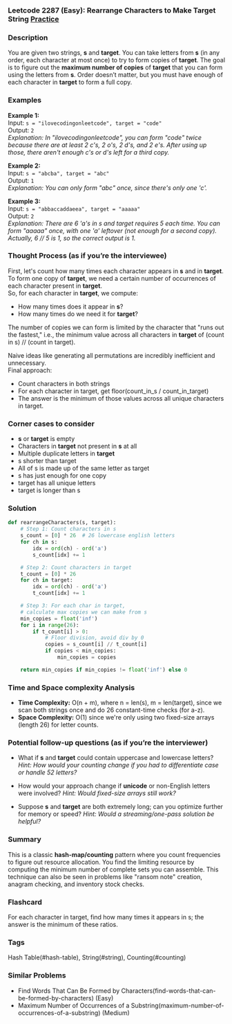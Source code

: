 ### Leetcode 2287 (Easy): Rearrange Characters to Make Target String [Practice](https://leetcode.com/problems/rearrange-characters-to-make-target-string)

### Description  
You are given two strings, **s** and **target**. You can take letters from **s** (in any order, each character at most once) to try to form copies of **target**. The goal is to figure out the **maximum number of copies** of **target** that you can form using the letters from **s**. Order doesn’t matter, but you must have enough of each character in **target** to form a full copy.

### Examples  

**Example 1:**  
Input: `s = "ilovecodingonleetcode", target = "code"`  
Output: `2`  
*Explanation: In "ilovecodingonleetcode", you can form "code" twice because there are at least 2 c's, 2 o's, 2 d's, and 2 e's. After using up those, there aren't enough c's or d's left for a third copy.*

**Example 2:**  
Input: `s = "abcba", target = "abc"`  
Output: `1`  
*Explanation: You can only form "abc" once, since there's only one 'c'.*

**Example 3:**  
Input: `s = "abbaccaddaeea", target = "aaaaa"`  
Output: `2`  
*Explanation: There are 6 'a's in s and target requires 5 each time. You can form "aaaaa" once, with one 'a' leftover (not enough for a second copy). Actually, 6 // 5 is 1, so the correct output is 1.*

### Thought Process (as if you’re the interviewee)  
First, let's count how many times each character appears in **s** and in **target**.  
To form one copy of **target**, we need a certain number of occurrences of each character present in **target**.  
So, for each character in **target**, we compute:  
- How many times does it appear in **s**?
- How many times do we need it for **target**?

The number of copies we can form is limited by the character that "runs out the fastest," i.e., the minimum value across all characters in **target** of (count in s) // (count in target).

Naive ideas like generating all permutations are incredibly inefficient and unnecessary.  
Final approach:  
- Count characters in both strings
- For each character in target, get floor(count_in_s / count_in_target)
- The answer is the minimum of those values across all unique characters in target.

### Corner cases to consider  
- **s** or **target** is empty  
- Characters in **target** not present in **s** at all  
- Multiple duplicate letters in **target**  
- s shorter than target  
- All of s is made up of the same letter as target  
- s has just enough for one copy  
- target has all unique letters  
- target is longer than s  

### Solution

```python
def rearrangeCharacters(s, target):
    # Step 1: Count characters in s
    s_count = [0] * 26  # 26 lowercase english letters
    for ch in s:
        idx = ord(ch) - ord('a')
        s_count[idx] += 1

    # Step 2: Count characters in target
    t_count = [0] * 26
    for ch in target:
        idx = ord(ch) - ord('a')
        t_count[idx] += 1

    # Step 3: For each char in target, 
    # calculate max copies we can make from s
    min_copies = float('inf')
    for i in range(26):
        if t_count[i] > 0:
            # Floor division, avoid div by 0
            copies = s_count[i] // t_count[i]
            if copies < min_copies:
                min_copies = copies

    return min_copies if min_copies != float('inf') else 0
```

### Time and Space complexity Analysis  

- **Time Complexity:** O(n + m), where n = len(s), m = len(target), since we scan both strings once and do 26 constant-time checks (for a-z).
- **Space Complexity:** O(1) since we're only using two fixed-size arrays (length 26) for letter counts.

### Potential follow-up questions (as if you’re the interviewer)  

- What if **s** and **target** could contain uppercase and lowercase letters?
  *Hint: How would your counting change if you had to differentiate case or handle 52 letters?*

- How would your approach change if **unicode** or non-English letters were involved?
  *Hint: Would fixed-size arrays still work?*

- Suppose **s** and **target** are both extremely long; can you optimize further for memory or speed?
  *Hint: Would a streaming/one-pass solution be helpful?*

### Summary
This is a classic **hash-map/counting** pattern where you count frequencies to figure out resource allocation. You find the limiting resource by computing the minimum number of complete sets you can assemble. This technique can also be seen in problems like "ransom note" creation, anagram checking, and inventory stock checks.


### Flashcard
For each character in target, find how many times it appears in s; the answer is the minimum of these ratios.

### Tags
Hash Table(#hash-table), String(#string), Counting(#counting)

### Similar Problems
- Find Words That Can Be Formed by Characters(find-words-that-can-be-formed-by-characters) (Easy)
- Maximum Number of Occurrences of a Substring(maximum-number-of-occurrences-of-a-substring) (Medium)